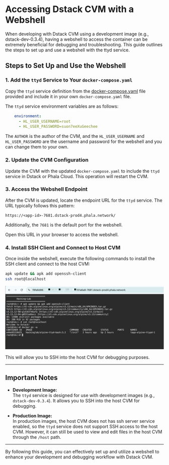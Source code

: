 # Accessing Dstack CVM with a Webshell

When developing with Dstack CVM using a development image (e.g., dstack-dev-0.3.4), having a webshell to access the container can be extremely beneficial for debugging and troubleshooting. This guide outlines the steps to set up and use a webshell with the ttyd service.


## Steps to Set Up and Use the Webshell

### 1. Add the `ttyd` Service to Your `docker-compose.yaml`

Copy the `ttyd` service definition from the [docker-compose.yaml](docker-compose.yaml) file provided and include it in your own `docker-compose.yaml` file.


The `ttyd` service environment variables are as follows:
```yaml
    environment:
      - HL_USER_USERNAME=root
      - HL_USER_PASSWORD=suon7eeXuGeechee
```

The `AUTHOR` is the author of the CVM, and the `HL_USER_USERNAME` and `HL_USER_PASSWORD` are the username and password for the webshell and you can change them to your own.


### 2. Update the CVM Configuration

Update the CVM with the updated `docker-compose.yaml` to include the `ttyd` service in Dstack or Phala Cloud. This operation will restart the CVM.

### 3. Access the Webshell Endpoint

After the CVM is updated, locate the endpoint URL for the `ttyd` service. The URL typically follows this pattern:

```
https://<app-id>-7681.dstack-prod4.phala.network/
```

Additionally, the `7681` is the default port for the webshell.

Open this URL in your browser to access the webshell.

### 4. Install SSH Client and Connect to Host CVM

Once inside the webshell, execute the following commands to install the SSH client and connect to the host CVM:

```bash
apk update && apk add openssh-client
ssh root@localhost
```

![image](./image.jpg)

This will allow you to SSH into the host CVM for debugging purposes.

---

## Important Notes

- **Development Image:**  
  The `ttyd` service is designed for use with development images (e.g., `dstack-dev-0.3.4`). It allows you to SSH into the host CVM for debugging.

- **Production Image:**  
  In production images, the host CVM does not has ssh server service enabled, so the `ttyd` service does not support SSH access to the host CVM. However, it can still be used to view and edit files in the host CVM through the `/host` path.

---

By following this guide, you can effectively set up and utilize a webshell to enhance your development and debugging workflow with Dstack CVM.
